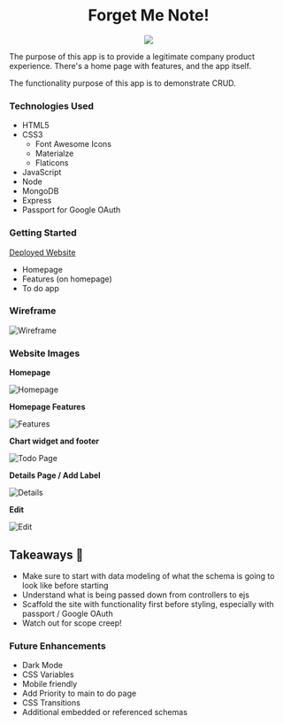 <h1 align="center">Forget Me Note!</h1>

<div align="center"><img src="https://i.imgur.com/CSqin9r.jpeg" /></div>

The purpose of this app is to provide a legitimate company product experience. There's a home page with features, and the app itself.

The functionality purpose of this app is to demonstrate CRUD.

### Technologies Used

- HTML5
- CSS3
  - Font Awesome Icons
  - Materialze
  - Flaticons
- JavaScript
- Node
- MongoDB
- Express
- Passport for Google OAuth

### Getting Started

[Deployed Website](https://forget-me-note.herokuapp.com/)

- Homepage
- Features (on homepage)
- To do app

### Wireframe

![Wireframe](https://i.imgur.com/eOkWyy8.png)

### Website Images

**Homepage**

![Homepage](https://i.imgur.com/WudhS2s.png)

**Homepage Features**

![Features](https://i.imgur.com/HBYQJiy.png)

**Chart widget and footer**

![Todo Page](https://i.imgur.com/4XuUDBT.png)

**Details Page / Add Label**

![Details](https://i.imgur.com/LKvzZbG.png)

**Edit**

![Edit](https://i.imgur.com/uXQznAJ.png)

## Takeaways 🧠

- Make sure to start with data modeling of what the schema is going to look like before starting
- Understand what is being passed down from controllers to ejs
- Scaffold the site with functionality first before styling, especially with passport / Google OAuth
- Watch out for scope creep!

### Future Enhancements

- Dark Mode
- CSS Variables
- Mobile friendly
- Add Priority to main to do page
- CSS Transitions
- Additional embedded or referenced schemas
